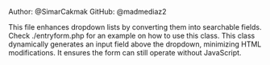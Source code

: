 
Author: @SimarCakmak
GitHub: @madmediaz2
 
  This file enhances dropdown lists by converting them into searchable fields.
  Check ./entryform.php for an example on how to use this class.
  This class dynamically generates an input field above the dropdown, minimizing HTML modifications.
   It ensures the form can still operate without JavaScript.
   
